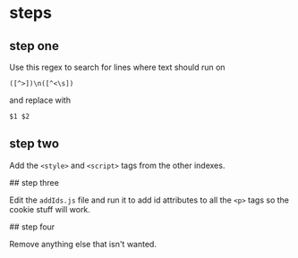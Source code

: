 

# steps

## step one

Use this regex to search for lines where text should run on

`([^>])\n([^<\s])`

and replace with 

`$1 $2`

## step two

Add the `<style>` and `<script>` tags from the other indexes.

## step three

Edit the `addIds.js` file and run it to add id attributes to all the `<p>` tags so the cookie stuff will work.

## step four

Remove anything else that isn't wanted.